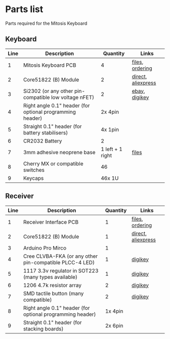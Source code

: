 # Parts list
Parts required for the Mitosis Keyboard

## Keyboard

Line | Description | Quantity | Links
--- | --- | --- | ---
1 | Mitosis Keyboard PCB | 4 | [files](https://github.com/reversebias/mitosis-hardware/tree/master/gerbers), [ordering](dirtypcbs.com)
2 | Core51822 (B) Module | 2 | [direct](http://www.waveshare.com/core51822-b.htm), [aliexpress](https://www.aliexpress.com/w/wholesale-core51822-b.html?initiative_id=SB_20170426175446&site=glo&groupsort=1&SortType=price_asc&g=y&SearchText=core51822+b)
3 | Si2302 (or any other pin-compatible low voltage nFET) | 2 | [ebay](http://www.ebay.com/sch/i.html?_from=R40&_trksid=p2050601.m570.l1313.TR1.TRC0.A0.H0.Xsi2302.TRS0&_nkw=si2302&_sacat=0), [digikey](https://www.digikey.com/product-detail/en/vishay-siliconix/SI2302CDS-T1-E3/SI2302CDS-T1-E3CT-ND/3305362)
4 | Right angle 0.1" header (for optional programming header) | 2x 4pin | 
5 | Straight 0.1" header (for battery stabilisers) | 4x 1pin | 
6 | CR2032 Battery | 2 | 
7 | 3mm adhesive neoprene base | 1 left + 1 right | [files](https://github.com/reversebias/mitosis-hardware/tree/master/cnc)
8 | Cherry MX or compatible switches | 46 |
9 | Keycaps | 46x 1U | 


## Receiver
Line | Description | Quantity | Links
--- | --- | --- | ---
1 | Receiver Interface PCB | 1 | [files](https://github.com/reversebias/mitosis-hardware/tree/master/gerbers), [ordering](oshpark.com)
2 | Core51822 (B) Module | 1 | [direct](http://www.waveshare.com/core51822-b.htm), [aliexpress](https://www.aliexpress.com/w/wholesale-core51822-b.html?initiative_id=SB_20170426175446&site=glo&groupsort=1&SortType=price_asc&g=y&SearchText=core51822+b)
3 | Arduino Pro Mirco | 1 | 
4 | Cree CLVBA-FKA (or any other pin-compatible PLCC-4 LED) | 1 | [digikey](https://www.digikey.com/product-detail/en/cree-inc/CLVBA-FKA-CAEDH8BBB7A363/CLVBA-FKA-CAEDH8BBB7A363CT-ND/2650500)
5 | 1117 3.3v regulator in SOT223 (many types available) | 1 | [digikey](https://www.digikey.com/product-detail/en/diodes-incorporated/AZ1117IH-3.3TRG1/AZ1117IH-3.3TRG1DICT-ND/5699682)
6 | 1206 4.7k resistor array | 2 | [digikey](https://www.digikey.com/product-detail/en/stackpole-electronics-inc/RAVF164DJT4K70/RAVF164DJT4K70CT-ND/2425255)
7 | SMD tactile button (many compatible) | 2 | [digikey](https://www.digikey.com/product-detail/en/c-k/PTS525SM15SMTR2-LFS/CKN9104CT-ND/1146923)
8 | Right angle 0.1" header (for optional programming header) | 1x 4pin | 
9 | Straight 0.1" header (for stacking boards) | 2x 6pin | 









